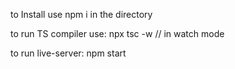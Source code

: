 to Install use npm i in the directory

to run TS compiler use: npx tsc -w    // in watch mode

to run live-server: npm start
